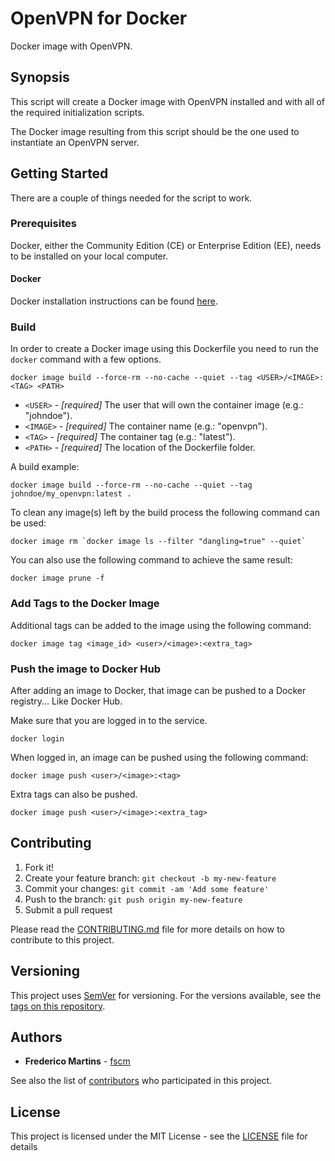 # OpenVPN for Docker

Docker image with OpenVPN.

## Synopsis

This script will create a Docker image with OpenVPN installed and with all
of the required initialization scripts.

The Docker image resulting from this script should be the one used to
instantiate an OpenVPN server.

## Getting Started

There are a couple of things needed for the script to work.

### Prerequisites

Docker, either the Community Edition (CE) or Enterprise Edition (EE), needs to
be installed on your local computer.

#### Docker

Docker installation instructions can be found
[here](https://docs.docker.com/install/).

### Build

In order to create a Docker image using this Dockerfile you need to run the
`docker` command with a few options.

```
docker image build --force-rm --no-cache --quiet --tag <USER>/<IMAGE>:<TAG> <PATH>
```

* `<USER>` - *[required]* The user that will own the container image (e.g.: "johndoe").
* `<IMAGE>` - *[required]* The container name (e.g.: "openvpn").
* `<TAG>` - *[required]* The container tag (e.g.: "latest").
* `<PATH>` - *[required]* The location of the Dockerfile folder.

A build example:

```
docker image build --force-rm --no-cache --quiet --tag johndoe/my_openvpn:latest .
```

To clean any _<none>_ image(s) left by the build process the following
command can be used:

```
docker image rm `docker image ls --filter "dangling=true" --quiet`
```

You can also use the following command to achieve the same result:

```
docker image prune -f
```

### Add Tags to the Docker Image

Additional tags can be added to the image using the following command:

```
docker image tag <image_id> <user>/<image>:<extra_tag>
```

### Push the image to Docker Hub

After adding an image to Docker, that image can be pushed to a Docker registry... Like Docker Hub.

Make sure that you are logged in to the service.

```
docker login
```

When logged in, an image can be pushed using the following command:

```
docker image push <user>/<image>:<tag>
```

Extra tags can also be pushed.

```
docker image push <user>/<image>:<extra_tag>
```

## Contributing

1. Fork it!
2. Create your feature branch: `git checkout -b my-new-feature`
3. Commit your changes: `git commit -am 'Add some feature'`
4. Push to the branch: `git push origin my-new-feature`
5. Submit a pull request

Please read the [CONTRIBUTING.md](CONTRIBUTING.md) file for more details on how
to contribute to this project.

## Versioning

This project uses [SemVer](http://semver.org/) for versioning. For the versions
available, see the [tags on this repository](https://github.com/fscm/docker-openvpn/tags).

## Authors

* **Frederico Martins** - [fscm](https://github.com/fscm)

See also the list of [contributors](https://github.com/fscm/docker-openvpn/contributors)
who participated in this project.

## License

This project is licensed under the MIT License - see the [LICENSE](LICENSE)
file for details
